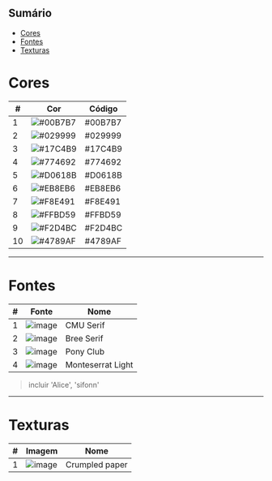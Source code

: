 ## Sumário
- [Cores](#cores)
- [Fontes](#fontes)
- [Texturas](#texturas)

# Cores

| # | Cor | Código |
|---|-----|--------|
| 1 | ![#00B7B7](https://user-images.githubusercontent.com/57373602/126238324-15d93b9d-2496-4bc8-9075-27c487f7e894.png) | #00B7B7 |
| 2 | ![#029999](https://user-images.githubusercontent.com/57373602/126238494-260f8a1d-23de-4f19-82f5-85c5b236903e.png) | #029999 |
| 3 | ![#17C4B9](https://user-images.githubusercontent.com/57373602/126241504-157b959d-fd1e-42de-89f9-35a4994c8ad6.png) | #17C4B9 |
| 4 | ![#774692](https://user-images.githubusercontent.com/57373602/126238411-16ab142c-4175-4cd4-ada4-62c0da1529d4.png) | #774692 |
| 5 | ![#D0618B](https://user-images.githubusercontent.com/57373602/126238550-eb48f356-112a-410d-833b-ccd95f83d209.png) | #D0618B |
| 6 | ![#EB8EB6](https://user-images.githubusercontent.com/57373602/126240831-89f605dd-96f2-4a5b-a82c-5ac1670c055a.png) | #EB8EB6 |
| 7 | ![#F8E491](https://user-images.githubusercontent.com/57373602/126241303-c3b7a8d1-2dfb-4110-a762-ca7ff4f6a8e2.png) | #F8E491 |
| 8 | ![#FFBD59](https://user-images.githubusercontent.com/57373602/126241593-6ca41683-e8bd-463b-8779-c3fc59cd4de3.png) | #FFBD59 |
| 9 | ![#F2D4BC](https://user-images.githubusercontent.com/57373602/126244395-6ae91b31-40f6-4fd4-ad4e-19871775b979.png) | #F2D4BC |
| 10 | ![#4789AF](https://user-images.githubusercontent.com/57373602/126241394-9b9d6698-a5b0-4e0c-b819-a2883aa9dcc9.png) | #4789AF |

----
# Fontes


| # | Fonte | Nome |
|---|---|---|
| 1 | ![image](https://user-images.githubusercontent.com/57373602/126242103-7c64a3ca-f045-4700-b1d8-a896829e6f2c.png) | CMU Serif |
| 2 |![image](https://user-images.githubusercontent.com/57373602/126242437-4c6ec356-6996-4d7e-8955-262782bbf36c.png) | Bree Serif |
| 3 | ![image](https://user-images.githubusercontent.com/57373602/126246568-cd2a0378-c50f-4608-bbc0-cc41c63e5872.png) | Pony Club |
| 4 | ![image](https://user-images.githubusercontent.com/57373602/126246630-3a86e131-b11b-429c-96ee-aca85f5109cc.png) | Monteserrat Light |

> incluir 'Alice', 'sifonn'

----
# Texturas


| # | Imagem | Nome |
|---|----|----|
| 1 | ![image](https://user-images.githubusercontent.com/57373602/126246752-b00fd328-97f4-422f-86da-d78f61eb3f80.png) | Crumpled paper |
